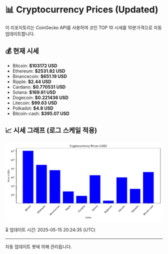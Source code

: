 
# 📊 Cryptocurrency Prices (Updated)

이 리포지토리는 CoinGecko API를 사용하여 코인 TOP 10 시세를 10분가격으로 자동 업데이트합니다.

## 💰 현재 시세
- Bitcoin: **$103172 USD**
- Ethereum: **$2531.82 USD**
- Binancecoin: **$651.19 USD**
- Ripple: **$2.44 USD**
- Cardano: **$0.770531 USD**
- Solana: **$169.61 USD**
- Dogecoin: **$0.221436 USD**
- Litecoin: **$99.63 USD**
- Polkadot: **$4.8 USD**
- Bitcoin-cash: **$395.07 USD**

## 📈 시세 그래프 (로그 스케일 적용)
![Crypto Prices](crypto_prices.png)

⏳ 업데이트 시간: 2025-05-15 20:24:35 (UTC)

---
자동 업데이트 봇에 의해 관리됩니다.
